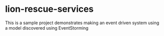 # lion-rescue-services
This is a sample project demonstrates making an event driven system using a model discovered using EventStorming
